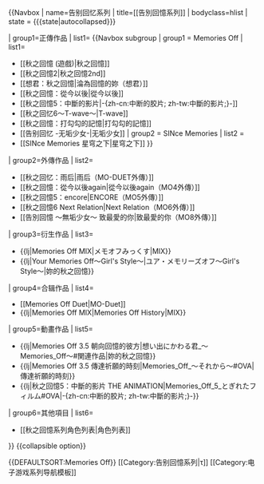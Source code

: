 {{Navbox
| name=告别回忆系列
| title=[[告別回憶系列]]
| bodyclass=hlist
| state = {{{state|autocollapsed}}}

| group1=正傳作品
| list1= {{Navbox subgroup
| group1 = Memories Off
| list1=
* [[秋之回憶 (遊戲)|秋之回憶]]
* [[秋之回憶2|秋之回憶2nd]]
* [[想君：秋之回憶|淪為回憶的妳（想君）]]
* [[秋之回憶：從今以後|從今以後]]
* [[秋之回憶5：中斷的影片|-{zh-cn:中断的胶片; zh-tw:中斷的影片;}-]]
* [[秋之回忆6～T-wave～|T-wave]]
* [[秋之回憶：打勾勾的記憶|打勾勾的記憶]]
* [[告别回忆 -无垢少女-|无垢少女]]
| group2 = SINce Memories
| list2 =
* [[SINce Memories 星穹之下|星穹之下]]
}}

| group2=外傳作品
| list2=
* [[秋之回忆：雨后|雨后（MO-DUET外傳）]]
* [[秋之回憶：從今以後again|從今以後again（MO4外傳）]]
* [[秋之回憶5：encore|ENCORE（MO5外傳）]]
* [[秋之回憶6 Next Relation|Next Relation（MO6外傳）]]
* [[告別回憶 ～無垢少女～ 致最愛的你|致最愛的你（MO8外傳）]]

| group3=衍生作品
| list3=
* {{lj|Memories Off MIX|メモオフみっくす|MIX}}
* {{lj|Your Memories Off〜Girl's Style〜|ユア・メモリーズオフ〜Girl's Style〜|妳的秋之回憶}}

| group4=合辑作品
| list4=
* [[Memories Off Duet|MO-Duet]]
* {{lj|Memories Off MIX|Memories Off History|MIX}}

| group5=動畫作品
| list5=
* {{lj|Memories Off 3.5 朝向回憶的彼方|想い出にかわる君_〜Memories_Off〜#関連作品|妳的秋之回憶}}
* {{lj|Memories Off 3.5 傳達祈願的時刻|Memories_Off_〜それから〜#OVA|傳達祈願的時刻}}
* {{lj|秋之回憶5：中斷的影片 THE ANIMATION|Memories_Off_5_とぎれたフィルム#OVA|-{zh-cn:中断的胶片; zh-tw:中斷的影片;}-}}

| group6=其他項目
| list6=
* [[秋之回憶系列角色列表|角色列表]]

}}<noinclude>
{{collapsible option}}

{{DEFAULTSORT:Memories Off}}
[[Category:告别回憶系列|τ]]
[[Category:电子游戏系列导航模板]]
</noinclude>
